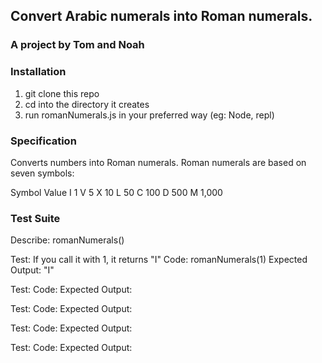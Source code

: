 
## Convert Arabic numerals into Roman numerals.
### A project by Tom and Noah


### Installation
1. git clone this repo
2. cd into the directory it creates
3. run romanNumerals.js in your preferred way (eg: Node, repl)

### Specification
Converts numbers into Roman numerals. 
Roman numerals are based on seven symbols:

Symbol  Value
I       1
V       5
X       10
L       50
C       100
D       500
M       1,000

### Test Suite

Describe: romanNumerals()

  Test: If you call it with 1, it returns "I"
  Code: romanNumerals(1)
  Expected Output: "I"

  Test: 
  Code:
  Expected Output:
  

  Test: 
  Code:
  Expected Output:
  

  Test: 
  Code:
  Expected Output:
  

  Test: 
  Code:
  Expected Output:
  
